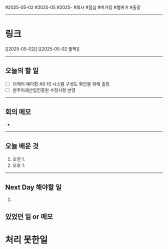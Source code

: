 #2025-05-02 #2025-05 #2025- 
#회사 #점심 #버거킹 #햄버거 
#출장

------
# 링크 
[[2025-05-02]] 
[[2025-05-02 플젝]]

---
## 오늘의 할 일
- [ ] 더케이 예다함 AS-IS 시스템 구성도 확인을 위해 출장
- [ ] 원주미래산업진흥원 수정사항 반영
---
## 회의 메모
- 
---
## 오늘 배운 것
1. 오전
    1. 
2. 오후
    1. 
---
## Next Day 해야할 일
1. 


## 있었던 일 or 메모


# 처리 못한일